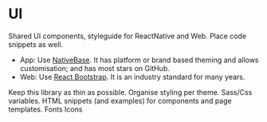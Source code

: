 # UI

Shared UI components, styleguide for ReactNative and Web. Place code snippets as well.

- App: Use [NativeBase](https://nativebase.io/). It has platform or brand based theming and allows customisation; and has most stars on GitHub. 
- Web: Use [React Bootstrap](https://react-bootstrap.github.io/). It is an industry standard for many years.

Keep this library as thin as possible.
Organise styling per theme.
Sass/Css variables.
HTML snippets (and examples) for components and page templates.
Fonts
Icons

